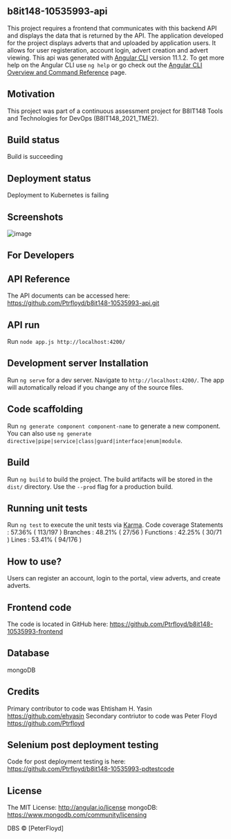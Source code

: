 ## b8it148-10535993-api
This project requires a frontend that communicates with this backend API and displays the data that is returned by the API. The application developed for the project displays adverts that and uploaded by application users. It allows for user registeration, account login, advert creation and advert viewing.
This api was generated with [Angular CLI](https://github.com/angular/angular-cli) version 11.1.2. To get more help on the Angular CLI use `ng help` or go check out the [Angular CLI Overview and Command Reference](https://angular.io/cli) page.

## Motivation
This project was part of a continuous assessment project for B8IT148 Tools and Technologies for DevOps (B8IT148_2021_TME2).

## Build status
Build is succeeding

## Deployment status
Deployment to Kubernetes is failing
 
## Screenshots
![image](https://user-images.githubusercontent.com/77413132/114779013-77182800-9d6d-11eb-8d0f-0fd681938ef0.png)


## For Developers

## API Reference

The API documents can be accessed here: https://github.com/Ptrfloyd/b8it148-10535993-api.git

## API run

Run `node app.js http://localhost:4200/`

## Development server Installation

Run `ng serve` for a dev server. Navigate to `http://localhost:4200/`. The app will automatically reload if you change any of the source files.

## Code scaffolding

Run `ng generate component component-name` to generate a new component. You can also use `ng generate directive|pipe|service|class|guard|interface|enum|module`.

## Build

Run `ng build` to build the project. The build artifacts will be stored in the `dist/` directory. Use the `--prod` flag for a production build.

## Running unit tests

Run `ng test` to execute the unit tests via [Karma](https://karma-runner.github.io).
Code coverage
Statements   : 57.36% ( 113/197 )
Branches     : 48.21% ( 27/56 )
Functions    : 42.25% ( 30/71 )
Lines        : 53.41% ( 94/176 )

## How to use?

Users can register an account, login to the portal, view adverts, and create adverts. 

## Frontend code

The code is located in GitHub here: https://github.com/Ptrfloyd/b8it148-10535993-frontend

## Database

mongoDB

## Credits

Primary contributor to code was Ehtisham H. Yasin https://github.com/ehyasin
Secondary contriutor to code was Peter Floyd https://github.com/Ptrfloyd

## Selenium post deployment testing

Code for post deployment testing is here: https://github.com/Ptrfloyd/b8it148-10535993-pdtestcode

## License
The MIT License: http://angular.io/license
mongoDB: https://www.mongodb.com/community/licensing

DBS © [PeterFloyd]
